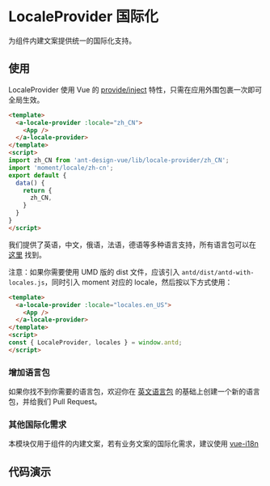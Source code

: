 # LocaleProvider 国际化

为组件内建文案提供统一的国际化支持。

## 使用

LocaleProvider 使用 Vue 的 [provide/inject](https://cn.vuejs.org/v2/api/#provide-inject) 特性，只需在应用外围包裹一次即可全局生效。

````html
<template>
  <a-locale-provider :locale="zh_CN">
    <App />
  </a-locale-provider>
</template>
<script>
import zh_CN from 'ant-design-vue/lib/locale-provider/zh_CN';
import 'moment/locale/zh-cn';
export default {
  data() {
    return {
      zh_CN,
    }
  }
}
</script>
````

我们提供了英语，中文，俄语，法语，德语等多种语言支持，所有语言包可以在 [这里](https://github.com/vueComponent/ant-design-vue/tree/master/components/locale-provider) 找到。

注意：如果你需要使用 UMD 版的 dist 文件，应该引入 `antd/dist/antd-with-locales.js`，同时引入 moment 对应的 locale，然后按以下方式使用：

````html
<template>
  <a-locale-provider :locale="locales.en_US">
    <App />
  </a-locale-provider>
</template>
<script>
const { LocaleProvider, locales } = window.antd;
</script>
````

### 增加语言包

如果你找不到你需要的语言包，欢迎你在 [英文语言包](https://github.com/vueComponent/ant-design-vue/blob/master/components/locale-provider/en_US.js) 的基础上创建一个新的语言包，并给我们 Pull Request。

### 其他国际化需求

本模块仅用于组件的内建文案，若有业务文案的国际化需求，建议使用 [vue-i18n](https://github.com/kazupon/vue-i18n)

## 代码演示
